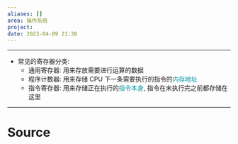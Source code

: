 ```yaml
---
aliases: []
area: 操作系统
project: 
date: 2023-04-09 21:30
---
```

---
- 常见的寄存器分类: 
    - 通用寄存器: 用来存放需要进行运算的数据
    - 程序计数器: 用来存储 CPU 下一条需要执行的指令的<font color="#0593A2">内存地址</font>
    - 指令寄存器: 用来存储正在执行的<font color="#0593A2">指令本身</font>, 指令在未执行完之前都存储在这里
---
# Source
